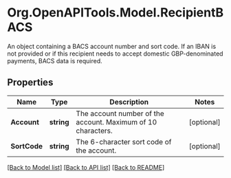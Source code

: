 # Org.OpenAPITools.Model.RecipientBACS
An object containing a BACS account number and sort code. If an IBAN is not provided or if this recipient needs to accept domestic GBP-denominated payments, BACS data is required.

## Properties

Name | Type | Description | Notes
------------ | ------------- | ------------- | -------------
**Account** | **string** | The account number of the account. Maximum of 10 characters. | [optional] 
**SortCode** | **string** | The 6-character sort code of the account. | [optional] 

[[Back to Model list]](../README.md#documentation-for-models) [[Back to API list]](../README.md#documentation-for-api-endpoints) [[Back to README]](../README.md)

